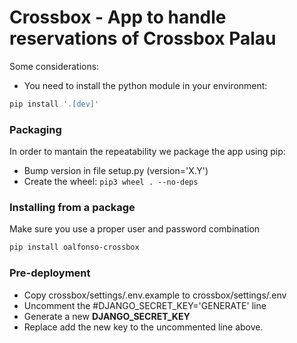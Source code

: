# Crossbox - App to handle reservations of Crossbox Palau

Some considerations:

- You need to install the python module in your environment:
```bash
pip install '.[dev]'
```


### Packaging
In order to mantain the repeatability we package the app using pip:
- Bump version in file setup.py (version='X.Y')
- Create the wheel: `pip3 wheel . --no-deps`


### Installing from a package
Make sure you use a proper user and password combination
```bash
pip install oalfonso-crossbox
```


### Pre-deployment

- Copy crossbox/settings/.env.example to crossbox/settings/.env
- Uncomment the #DJANGO_SECRET_KEY='GENERATE' line
- Generate a new **DJANGO_SECRET_KEY**
- Replace add the new key to the uncommented line above.
